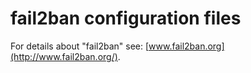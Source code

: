 fail2ban configuration files
============================

For details about "fail2ban" see: [www.fail2ban.org](http://www.fail2ban.org/).
